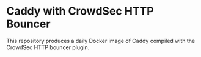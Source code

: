 # Caddy with CrowdSec HTTP Bouncer

This repository produces a daily Docker image of Caddy compiled with the CrowdSec HTTP bouncer plugin.